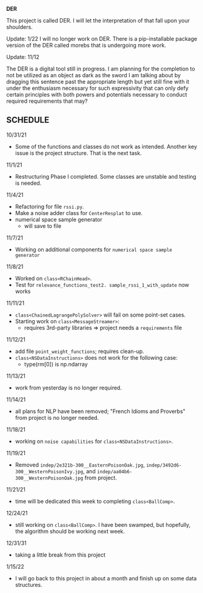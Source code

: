 **DER**

This project is called DER. I will let the interpretation
of that fall upon your shoulders.

Update: 1/22
I will no longer work on DER. There is a pip-installable package version of the DER called morebs that is undergoing more work. 

Update: 11/12

The DER is a digital tool still in progress. I am planning for the completion to not be utilized as an object as dark as the sword I am talking about by dragging this sentence past the appropriate length but yet still fine with it under the enthusiasm necessary for such expressivity that can only defy certain principles with both powers and potentials necessary to conduct required requirements that may?

SCHEDULE
--------

10/31/21
- Some of the functions and classes do not work as intended. Another key issue is the project structure. That is the next task.

11/1/21
- Restructuring Phase I completed. Some classes are unstable and testing is needed.

11/4/21
- Refactoring for file `rssi.py`.
- Make a noise adder class for `CenterResplat` to use.
- numerical space sample generator
  - will save to file

11/7/21
- Working on additional components for `numerical space sample generator`

11/8/21
- Worked on `class<RChainHead>`.
- Test for `relevance_functions_test2. sample_rssi_1_with_update` now works

11/11/21
- `class<ChainedLagrangePolySolver>` will fail on
some point-set cases.
- Starting work on `class<MessageStreamer>`:
  - requires 3rd-party libraries => project needs a `requirements` file

11/12/21
- add file `point_weight_functions`; requires clean-up.
- `class<NSDataInstructions>` does not work for the following case:
    - type(rm[0]) is np.ndarray

11/13/21
- work from yesterday is no longer required.

11/14/21
- all plans for NLP have been removed; "French Idioms and Proverbs" from project is no longer needed.

11/18/21
- working on `noise capabilities` for `class<NSDataInstructions>`.

11/19/21
- Removed `indep/2e321b-300__EasternPoisonOak.jpg`,
  `indep/3492d6-300__WesternPoisonIvy.jpg`, and `indep/aa04b6-300__WesternPoisonOak.jpg` from project.

11/21/21
- time will be dedicated this week to completing `class<BallComp>`.

12/24/21
- still working on `class<BallComp>`. I have been swamped, but hopefully,
  the algorithm should be working next week.

12/31/31
- taking a little break from this project

1/15/22
- I will go back to this project in about a month and finish up on some data structures.
